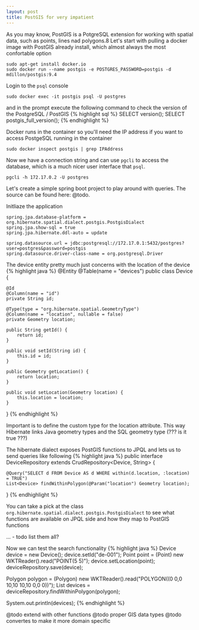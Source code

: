 ```yaml
---
layout: post
title: PostGIS for very impatient
---
```


As you may know, PostGIS is a PotgreSQL extension for working with spatial data, such as points, lines nad polygons.8
Let's start with pulling a docker image with PostGIS already install, which almost always the most confortable option

    sudo apt-get install docker.io
    sudo docker run --name postgis -e POSTGRES_PASSWORD=postgis -d mdillon/postgis:9.4

Login to the `psql` console

    sudo docker exec -it postgis psql -U postgres

and in the prompt execute the following command to check the version of the PostgreSQL / PostGIS
{% highlight sql %}
SELECT version();
SELECT postgis_full_version();
{% endhighlight %}

Docker runs in the container so you'll need the IP address if you want to access PostgeSQL running in the container

    sudo docker inspect postgis | grep IPAddress

Now we have a connection string and can use `pgcli` to access the database, which is a much nicer user interface that `psql`.

    pgcli -h 172.17.0.2 -U postgres

Let's create a simple spring boot project to play around with queries. The source can be found here: @todo.

Initliaze the application

    spring.jpa.database-platform = org.hibernate.spatial.dialect.postgis.PostgisDialect
    spring.jpa.show-sql = true
    spring.jpa.hibernate.ddl-auto = update

    spring.datasource.url = jdbc:postgresql://172.17.0.1:5432/postgres?user=postgres&password=postgis
    spring.datasource.driver-class-name = org.postgresql.Driver

The device entity pretty much just concerns with the location of the device
{% highlight java %}
@Entity
@Table(name = "devices")
public class Device {

    @Id
    @Column(name = "id")
    private String id;

    @Type(type = "org.hibernate.spatial.GeometryType")
    @Column(name = "location", nullable = false)
    private Geometry location;

    public String getId() {
        return id;
    }

    public void setId(String id) {
        this.id = id;
    }

    public Geometry getLocation() {
        return location;
    }

    public void setLocation(Geometry location) {
        this.location = location;
    }
}
{% endhighlight %}

Important is to define the custom type for the location attribute. This way Hibernate links Java geometry types and the SQL geometry type (??? is it true ???)

The hibernate dialect exposes PostGIS functions to JPQL and lets us to send queries like following
{% highlight java %}
public interface DeviceRepository extends CrudRepository<Device, String> {

    @Query("SELECT d FROM Device AS d WHERE within(d.location, :location) = TRUE")
    List<Device> findWithinPolygon(@Param("location") Geometry location);
}
{% endhighlight %}

You can take a pick at the class `org.hibernate.spatial.dialect.postgis.PostgisDialect` to see what functions are available on JPQL side and how they map to PostGIS functions

... - todo list them all?

Now we can test the search functionality
{% highlight java %}
Device device = new Device();
device.setId("de-001");
Point point = (Point) new WKTReader().read("POINT(5 5)");
device.setLocation(point);
deviceRepository.save(device);

Polygon polygon = (Polygon) new WKTReader().read("POLYGON((0 0,0 10,10 10,10 0,0 0))");
List<Device> devices = deviceRepository.findWithinPolygon(polygon);

System.out.println(devices);
{% endhighlight %}

@todo extend with other functions
@todo proper GIS data types
@todo convertes to make it more domain specific
